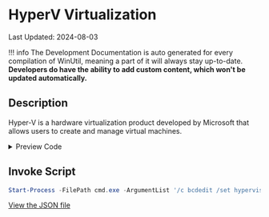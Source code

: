 ﻿# HyperV Virtualization

Last Updated: 2024-08-03


!!! info
     The Development Documentation is auto generated for every compilation of WinUtil, meaning a part of it will always stay up-to-date. **Developers do have the ability to add custom content, which won't be updated automatically.**


## Description

Hyper-V is a hardware virtualization product developed by Microsoft that allows users to create and manage virtual machines.

<!-- BEGIN CUSTOM CONTENT -->

<!-- END CUSTOM CONTENT -->

<details>
<summary>Preview Code</summary>

```json
{
    "Content":  "HyperV Virtualization",
    "Description":  "Hyper-V is a hardware virtualization product developed by Microsoft that allows users to create and manage virtual machines.",
    "link":  "https://christitustech.github.io/win/dev/features/Legacy-Windows-Panels/user",
    "category":  "Features",
    "panel":  "1",
    "Order":  "a011_",
    "feature":  [
                    "HypervisorPlatform",
                    "Microsoft-Hyper-V-All",
                    "Microsoft-Hyper-V",
                    "Microsoft-Hyper-V-Tools-All",
                    "Microsoft-Hyper-V-Management-PowerShell",
                    "Microsoft-Hyper-V-Hypervisor",
                    "Microsoft-Hyper-V-Services",
                    "Microsoft-Hyper-V-Management-Clients"
                ],
    "InvokeScript":  [
                         "Start-Process -FilePath cmd.exe -ArgumentList \u0027/c bcdedit /set hypervisorschedulertype classic\u0027 -Wait"
                     ]
}
```
</details>

## Invoke Script

```powershell
Start-Process -FilePath cmd.exe -ArgumentList '/c bcdedit /set hypervisorschedulertype classic' -Wait

```
<!-- BEGIN SECOND CUSTOM CONTENT -->

<!-- END SECOND CUSTOM CONTENT -->

[View the JSON file](https://github.com/ChrisTitusTech/winutil/tree/main/config/feature.json)

